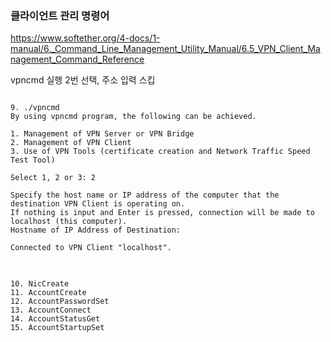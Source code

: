 ### 클라이언트 관리 명령어
<https://www.softether.org/4-docs/1-manual/6._Command_Line_Management_Utility_Manual/6.5_VPN_Client_Management_Command_Reference>

vpncmd 실행 2번 선택, 주소 입력 스킵
<pre>
<code>
9. ./vpncmd
By using vpncmd program, the following can be achieved. 

1. Management of VPN Server or VPN Bridge 
2. Management of VPN Client
3. Use of VPN Tools (certificate creation and Network Traffic Speed Test Tool)

Select 1, 2 or 3: 2

Specify the host name or IP address of the computer that the destination VPN Client is operating on. 
If nothing is input and Enter is pressed, connection will be made to localhost (this computer).
Hostname of IP Address of Destination: 

Connected to VPN Client "localhost".
</code>
</pre>
<pre>
<code>
10. NicCreate
11. AccountCreate
12. AccountPasswordSet
13. AccountConnect
14. AccountStatusGet
15. AccountStartupSet
</code>
</pre>